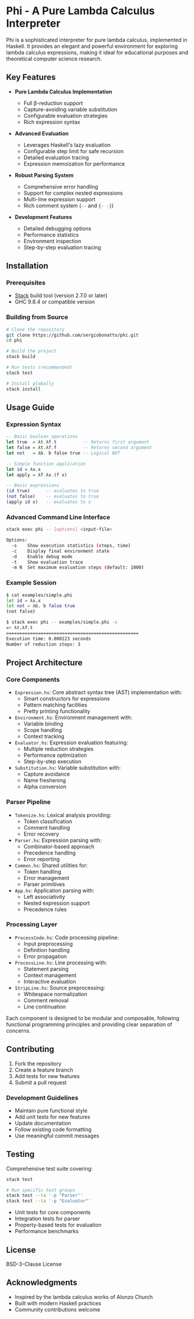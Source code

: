 # Phi - A Pure Lambda Calculus Interpreter

Phi is a sophisticated interpreter for pure lambda calculus, implemented in Haskell. It provides an elegant and powerful environment for exploring lambda calculus expressions, making it ideal for educational purposes and theoretical computer science research.

## Key Features

- **Pure Lambda Calculus Implementation**
  - Full β-reduction support
  - Capture-avoiding variable substitution
  - Configurable evaluation strategies
  - Rich expression syntax

- **Advanced Evaluation**
  - Leverages Haskell's lazy evaluation
  - Configurable step limit for safe recursion
  - Detailed evaluation tracing
  - Expression memoization for performance

- **Robust Parsing System**
  - Comprehensive error handling
  - Support for complex nested expressions
  - Multi-line expression support
  - Rich comment system (`--` and `{- -}`)

- **Development Features**
  - Detailed debugging options
  - Performance statistics
  - Environment inspection
  - Step-by-step evaluation tracing

## Installation

### Prerequisites

- [Stack](https://docs.haskellstack.org/en/stable/README/) build tool (version 2.7.0 or later)
- GHC 9.8.4 or compatible version

### Building from Source

```sh
# Clone the repository
git clone https://github.com/sergiobonatto/phi.git
cd phi

# Build the project
stack build

# Run tests (recommended)
stack test

# Install globally
stack install
```

## Usage Guide

### Expression Syntax

```haskell
-- Basic boolean operations
let true  = λt.λf.t          -- Returns first argument
let false = λt.λf.f          -- Returns second argument
let not   = λb. b false true -- Logical NOT

-- Simple function application
let id = λx.x
let apply = λf.λx.(f x)

-- Basic expressions
(id true)      -- evaluates to true
(not false)    -- evaluates to true
(apply id x)   -- evaluates to x
```

### Advanced Command Line Interface

```sh
stack exec phi -- [options] <input-file>

Options:
  -s    Show execution statistics (steps, time)
  -c    Display final environment state
  -d    Enable debug mode
  -t    Show evaluation trace
  -m N  Set maximum evaluation steps (default: 1000)
```

### Example Session

```sh
$ cat examples/simple.phi
let id = λx.x
let not = λb. b false true
(not false)

$ stack exec phi -- examples/simple.phi -s
=> λt.λf.t
==================================================
Execution time: 0.000123 seconds
Number of reduction steps: 3
```

## Project Architecture

### Core Components
- `Expression.hs`: Core abstract syntax tree (AST) implementation with:
  - Smart constructors for expressions
  - Pattern matching facilities
  - Pretty printing functionality
- `Environment.hs`: Environment management with:
  - Variable binding
  - Scope handling
  - Context tracking
- `Evaluator.hs`: Expression evaluation featuring:
  - Multiple reduction strategies
  - Performance optimization
  - Step-by-step execution
- `Substitution.hs`: Variable substitution with:
  - Capture avoidance
  - Name freshening
  - Alpha conversion

### Parser Pipeline
- `Tokenize.hs`: Lexical analysis providing:
  - Token classification
  - Comment handling
  - Error recovery
- `Parser.hs`: Expression parsing with:
  - Combinator-based approach
  - Precedence handling
  - Error reporting
- `Common.hs`: Shared utilities for:
  - Token handling
  - Error management
  - Parser primitives
- `App.hs`: Application parsing with:
  - Left associativity
  - Nested expression support
  - Precedence rules

### Processing Layer
- `ProcessCode.hs`: Code processing pipeline:
  - Input preprocessing
  - Definition handling
  - Error propagation
- `ProcessLine.hs`: Line processing with:
  - Statement parsing
  - Context management
  - Interactive evaluation
- `StripLine.hs`: Source preprocessing:
  - Whitespace normalization
  - Comment removal
  - Line continuation

Each component is designed to be modular and composable, following functional programming principles and providing clear separation of concerns.

## Contributing

1. Fork the repository
2. Create a feature branch
3. Add tests for new features
4. Submit a pull request

### Development Guidelines

- Maintain pure functional style
- Add unit tests for new features
- Update documentation
- Follow existing code formatting
- Use meaningful commit messages

## Testing

Comprehensive test suite covering:

```sh
stack test

# Run specific test groups
stack test --ta '-p "Parser"'
stack test --ta '-p "Evaluator"'
```

- Unit tests for core components
- Integration tests for parser
- Property-based tests for evaluation
- Performance benchmarks

## License

BSD-3-Clause License

## Acknowledgments

- Inspired by the lambda calculus works of Alonzo Church
- Built with modern Haskell practices
- Community contributions welcome

